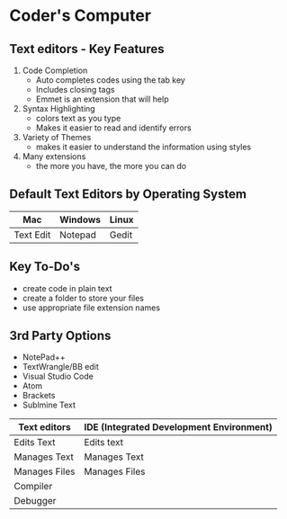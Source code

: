 # Coder's Computer

## Text editors - Key Features
1. Code Completion
    * Auto completes codes using the tab key
    * Includes closing tags
    * Emmet is an extension that will help
2. Syntax Highlighting
    * colors text as you type
    * Makes it easier to read and identify errors
3. Variety of Themes
    * makes it easier to understand the information using styles
4. Many extensions
    * the more you have, the more you can do

## Default Text Editors by Operating System

Mac | Windows | Linux
----|---------|------
Text Edit | Notepad | Gedit

## Key To-Do's
  - create code in plain text
  - create a folder to store your files
  - use appropriate file extension names

## 3rd Party Options
  - NotePad++
  - TextWrangle/BB edit
  - Visual Studio Code
  - Atom
  - Brackets
  - Sublmine Text

Text editors | IDE (Integrated Development Environment)
-------------|----
Edits Text | Edits text
Manages Text | Manages Text
Manages Files | Manages Files
 | Compiler
 | Debugger
 
